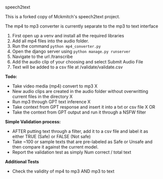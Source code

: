 speech2text

This is a forked copy of Mckmitch's speech2text project. 

The mp4 to mp3 converter is currently separate to the mp3 to text interface
1. First open up a venv and install all the required libraries
2. Add all mp4 files into the audio folder.
3. Run the command ```python mp4_converter.py```
4. Open the django server using  ```python manage.py runserver```
5. Navigate to the url /transcribe
6. Add the audio clip of your choosing and select Submit Audio File
7. Text will be added to a csv file at /validate/validate.csv

**Todo:**
- Take video media (mp4) convert to mp3 X
- New audio clips are created in the audio folder without overwritting current files in the directory X
- Run mp3 through GPT text inference X
- Take context from GPT response and insert it into a txt or csv file X
OR 
- Take the context from GPT output and run it through a NSFW filter

**Simple Validation process:**
- AFTER putting text through a filter, add it to a csv file and label it as either TRUE (Safe) or FALSE (Not safe)
- Take ~100 or sample texts that are pre-labeled as Safe or Unsafe and then compare it against the current model.
- Report the validation test as simply Num correct / total text

**Additional Tests**
- Check the validity of mp4 to mp3 AND mp3 to text
